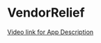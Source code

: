 # VendorRelief
[Video link for App Description](https://drive.google.com/file/d/1jM2VANbsHNv4yrCOIaSbFtMtqQq1NZsp/view?usp=drivesdk)
